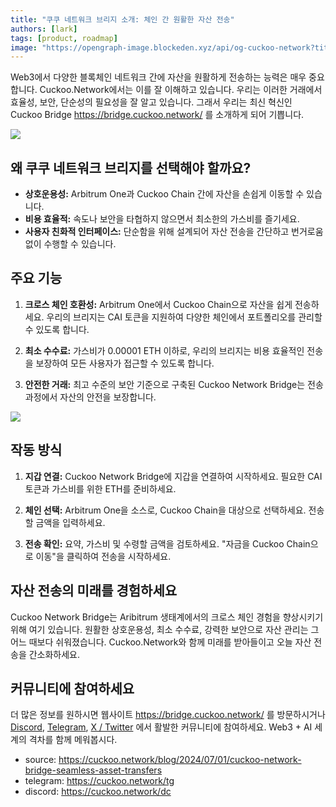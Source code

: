 ```yaml
---
title: "쿠쿠 네트워크 브리지 소개: 체인 간 원활한 자산 전송"
authors: [lark]
tags: [product, roadmap]
image: "https://opengraph-image.blockeden.xyz/api/og-cuckoo-network?title=쿠쿠 네트워크 브리지 소개: 체인 간 원활한 자산 전송"
---
```


Web3에서 다양한 블록체인 네트워크 간에 자산을 원활하게 전송하는 능력은 매우 중요합니다. Cuckoo.Network에서는 이를 잘 이해하고 있습니다. 우리는 이러한 거래에서 효율성, 보안, 단순성의 필요성을 잘 알고 있습니다. 그래서 우리는 최신 혁신인 Cuckoo Bridge https://bridge.cuckoo.network/ 를 소개하게 되어 기쁩니다.

![](https://cuckoo-network.b-cdn.net/cuckoo-network-bridge-seamless-asset-transfers.webp)

## 왜 쿠쿠 네트워크 브리지를 선택해야 할까요?

- **상호운용성:** Arbitrum One과 Cuckoo Chain 간에 자산을 손쉽게 이동할 수 있습니다.
- **비용 효율적:** 속도나 보안을 타협하지 않으면서 최소한의 가스비를 즐기세요.
- **사용자 친화적 인터페이스:** 단순함을 위해 설계되어 자산 전송을 간단하고 번거로움 없이 수행할 수 있습니다.

## 주요 기능

1. **크로스 체인 호환성:** Arbitrum One에서 Cuckoo Chain으로 자산을 쉽게 전송하세요. 우리의 브리지는 CAI 토큰을 지원하여 다양한 체인에서 포트폴리오를 관리할 수 있도록 합니다.

2. **최소 수수료:** 가스비가 0.00001 ETH 이하로, 우리의 브리지는 비용 효율적인 전송을 보장하여 모든 사용자가 접근할 수 있도록 합니다.

3. **안전한 거래:** 최고 수준의 보안 기준으로 구축된 Cuckoo Network Bridge는 전송 과정에서 자산의 안전을 보장합니다.

[![](https://cuckoo-network.b-cdn.net/cuckoo-bridge-screenshot.webp)](https://bridge.cuckoo.network/)

## 작동 방식

1. **지갑 연결:** Cuckoo Network Bridge에 지갑을 연결하여 시작하세요. 필요한 CAI 토큰과 가스비를 위한 ETH를 준비하세요.

2. **체인 선택:** Arbitrum One을 소스로, Cuckoo Chain을 대상으로 선택하세요. 전송할 금액을 입력하세요.

3. **전송 확인:** 요약, 가스비 및 수령할 금액을 검토하세요. "자금을 Cuckoo Chain으로 이동"을 클릭하여 전송을 시작하세요.

## 자산 전송의 미래를 경험하세요

Cuckoo Network Bridge는 Aribitrum 생태계에서의 크로스 체인 경험을 향상시키기 위해 여기 있습니다. 원활한 상호운용성, 최소 수수료, 강력한 보안으로 자산 관리는 그 어느 때보다 쉬워졌습니다. Cuckoo.Network와 함께 미래를 받아들이고 오늘 자산 전송을 간소화하세요.

## 커뮤니티에 참여하세요

더 많은 정보를 원하시면 웹사이트 https://bridge.cuckoo.network/ 를 방문하시거나 [Discord](https://cuckoo.network/dc), [Telegram](https://cuckoo.network/tg), [X / Twitter](https://cuckoo.network/x) 에서 활발한 커뮤니티에 참여하세요. Web3 + AI 세계의 격차를 함께 메워봅시다.

- source: https://cuckoo.network/blog/2024/07/01/cuckoo-network-bridge-seamless-asset-transfers
- telegram: https://cuckoo.network/tg
- discord: https://cuckoo.network/dc
